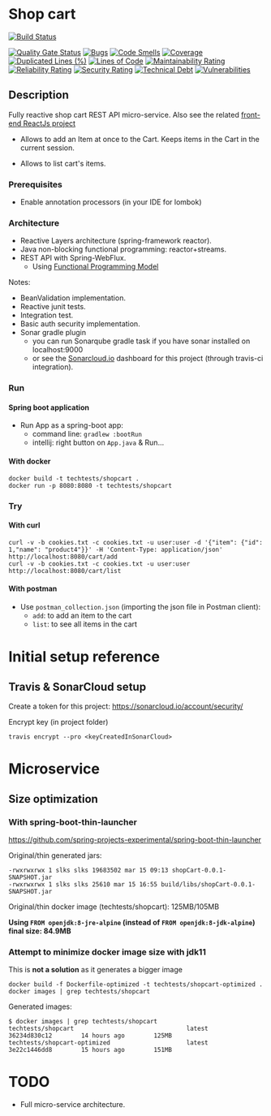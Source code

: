 # Shop cart

[![Build Status](https://travis-ci.com/davidgfolch/shopCart.svg?branch=master)](https://travis-ci.com/davidgfolch/shopCart)

[![Quality Gate Status](https://sonarcloud.io/api/project_badges/measure?project=com.dgf%3AshopCart&metric=alert_status)](https://sonarcloud.io/dashboard?id=com.dgf%3AshopCart)
[![Bugs](https://sonarcloud.io/api/project_badges/measure?project=com.dgf%3AshopCart&metric=bugs)](https://sonarcloud.io/dashboard?id=com.dgf%3AshopCart)
[![Code Smells](https://sonarcloud.io/api/project_badges/measure?project=com.dgf%3AshopCart&metric=code_smells)](https://sonarcloud.io/dashboard?id=com.dgf%3AshopCart)
[![Coverage](https://sonarcloud.io/api/project_badges/measure?project=com.dgf%3AshopCart&metric=coverage)](https://sonarcloud.io/dashboard?id=com.dgf%3AshopCart)
[![Duplicated Lines (%)](https://sonarcloud.io/api/project_badges/measure?project=com.dgf%3AshopCart&metric=duplicated_lines_density)](https://sonarcloud.io/dashboard?id=com.dgf%3AshopCart)
[![Lines of Code](https://sonarcloud.io/api/project_badges/measure?project=com.dgf%3AshopCart&metric=ncloc)](https://sonarcloud.io/dashboard?id=com.dgf%3AshopCart)
[![Maintainability Rating](https://sonarcloud.io/api/project_badges/measure?project=com.dgf%3AshopCart&metric=sqale_rating)](https://sonarcloud.io/dashboard?id=com.dgf%3AshopCart)
[![Reliability Rating](https://sonarcloud.io/api/project_badges/measure?project=com.dgf%3AshopCart&metric=reliability_rating)](https://sonarcloud.io/dashboard?id=com.dgf%3AshopCart)
[![Security Rating](https://sonarcloud.io/api/project_badges/measure?project=com.dgf%3AshopCart&metric=security_rating)](https://sonarcloud.io/dashboard?id=com.dgf%3AshopCart)
[![Technical Debt](https://sonarcloud.io/api/project_badges/measure?project=com.dgf%3AshopCart&metric=sqale_index)](https://sonarcloud.io/dashboard?id=com.dgf%3AshopCart)
[![Vulnerabilities](https://sonarcloud.io/api/project_badges/measure?project=com.dgf%3AshopCart&metric=vulnerabilities)](https://sonarcloud.io/dashboard?id=com.dgf%3AshopCart)
## Description

Fully reactive shop cart REST API micro-service.  Also see the related [front-end ReactJs project](https://github.com/davidgfolch/shop-web)

- Allows to add an Item at once to the Cart.  Keeps items in the Cart in the current session.

- Allows to list cart's items.

### Prerequisites
- Enable annotation processors (in your IDE for lombok)

### Architecture
- Reactive Layers architecture (spring-framework reactor).
- Java non-blocking functional programming: reactor+streams.
- REST API with Spring-WebFlux.
    - Using [Functional Programming Model](https://docs.spring.io/spring-framework/docs/5.0.0.BUILD-SNAPSHOT/spring-framework-reference/html/web-reactive.html#_functional_programming_model)

Notes:
- BeanValidation implementation.
- Reactive junit tests.
- Integration test.
- Basic auth security implementation.
- Sonar gradle plugin
    - you can run Sonarqube gradle task if you have sonar installed on localhost:9000
    - or see the [Sonarcloud.io](https://sonarcloud.io/dashboard?id=com.dgf%3AshopCart) dashboard for this project (through travis-ci integration).
  
### Run
#### Spring boot application
- Run App as a spring-boot app:
    - command line: `gradlew :bootRun`
    - intellij: right button on `App.java` & Run...
#### With docker

    docker build -t techtests/shopcart .
    docker run -p 8080:8080 -t techtests/shopcart
    
### Try
#### With curl

    curl -v -b cookies.txt -c cookies.txt -u user:user -d '{"item": {"id": 1,"name": "product4"}}' -H 'Content-Type: application/json' http://localhost:8080/cart/add
    curl -v -b cookies.txt -c cookies.txt -u user:user http://localhost:8080/cart/list
#### With postman
- Use `postman_collection.json` (importing the json file in Postman client):
    - `add`: to add an item to the cart
    - `list`: to see all items in the cart

# Initial setup reference

## Travis & SonarCloud setup

Create a token for this project: https://sonarcloud.io/account/security/

Encrypt key (in project folder)
    
    travis encrypt --pro <keyCreatedInSonarCloud>

# Microservice
## Size optimization
### With spring-boot-thin-launcher
https://github.com/spring-projects-experimental/spring-boot-thin-launcher

Original/thin generated jars:

    -rwxrwxrwx 1 slks slks 19683502 mar 15 09:13 shopCart-0.0.1-SNAPSHOT.jar
    -rwxrwxrwx 1 slks slks 25610 mar 15 16:55 build/libs/shopCart-0.0.1-SNAPSHOT.jar

Original/thin docker image (techtests/shopcart): 125MB/105MB

**Using `FROM openjdk:8-jre-alpine` (instead of `FROM openjdk:8-jdk-alpine`) final size: 84.9MB**

### Attempt to minimize docker image size with jdk11
This is **not a solution** as it generates a bigger image

    docker build -f Dockerfile-optimized -t techtests/shopcart-optimized .
    docker images | grep techtests/shopcart 

Generated images:

    $ docker images | grep techtests/shopcart
    techtests/shopcart                               latest               36234d830c12        14 hours ago        125MB
    techtests/shopcart-optimized                     latest               3e22c1446dd8        15 hours ago        151MB

# TODO
- Full micro-service architecture.

